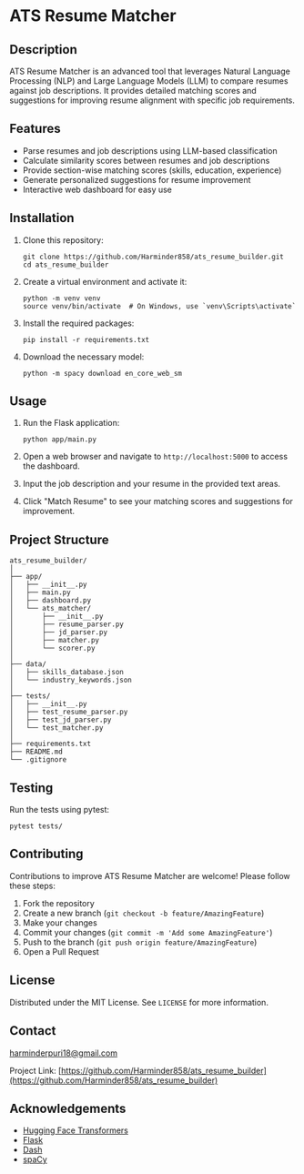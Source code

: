 # ATS Resume Matcher

## Description

ATS Resume Matcher is an advanced tool that leverages Natural Language Processing (NLP) and Large Language Models (LLM) to compare resumes against job descriptions. It provides detailed matching scores and suggestions for improving resume alignment with specific job requirements.

## Features

- Parse resumes and job descriptions using LLM-based classification
- Calculate similarity scores between resumes and job descriptions
- Provide section-wise matching scores (skills, education, experience)
- Generate personalized suggestions for resume improvement
- Interactive web dashboard for easy use

## Installation

1. Clone this repository:
   ```
   git clone https://github.com/Harminder858/ats_resume_builder.git
   cd ats_resume_builder
   ```

2. Create a virtual environment and activate it:
   ```
   python -m venv venv
   source venv/bin/activate  # On Windows, use `venv\Scripts\activate`
   ```

3. Install the required packages:
   ```
   pip install -r requirements.txt
   ```

4. Download the necessary model:
   ```
   python -m spacy download en_core_web_sm
   ```

## Usage

1. Run the Flask application:
   ```
   python app/main.py
   ```

2. Open a web browser and navigate to `http://localhost:5000` to access the dashboard.

3. Input the job description and your resume in the provided text areas.

4. Click "Match Resume" to see your matching scores and suggestions for improvement.

## Project Structure

```
ats_resume_builder/
│
├── app/
│   ├── __init__.py
│   ├── main.py
│   ├── dashboard.py
│   └── ats_matcher/
│       ├── __init__.py
│       ├── resume_parser.py
│       ├── jd_parser.py
│       ├── matcher.py
│       └── scorer.py
│
├── data/
│   ├── skills_database.json
│   └── industry_keywords.json
│
├── tests/
│   ├── __init__.py
│   ├── test_resume_parser.py
│   ├── test_jd_parser.py
│   └── test_matcher.py
│
├── requirements.txt
├── README.md
└── .gitignore
```

## Testing

Run the tests using pytest:
```
pytest tests/
```

## Contributing

Contributions to improve ATS Resume Matcher are welcome! Please follow these steps:

1. Fork the repository
2. Create a new branch (`git checkout -b feature/AmazingFeature`)
3. Make your changes
4. Commit your changes (`git commit -m 'Add some AmazingFeature'`)
5. Push to the branch (`git push origin feature/AmazingFeature`)
6. Open a Pull Request

## License

Distributed under the MIT License. See `LICENSE` for more information.

## Contact

harminderpuri18@gmail.com

Project Link: [https://github.com/Harminder858/ats_resume_builder](https://github.com/Harminder858/ats_resume_builder)

## Acknowledgements

- [Hugging Face Transformers](https://huggingface.co/transformers/)
- [Flask](https://flask.palletsprojects.com/)
- [Dash](https://dash.plotly.com/)
- [spaCy](https://spacy.io/)
